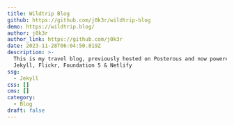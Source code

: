 ```yaml
---
title: Wildtrip Blog
github: https://github.com/j0k3r/wildtrip-blog
demo: https://wildtrip.blog/
author: j0k3r
author_link: https://github.com/j0k3r
date: 2023-11-28T06:04:50.819Z
description: >-
  This is my travel blog, previously hosted on Posterous and now powered by
  Jekyll, Flickr, Foundation 5 & Netlify
ssg:
  - Jekyll
css: []
cms: []
category:
  - Blog
draft: false
---
```

